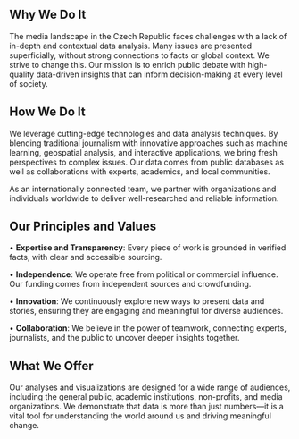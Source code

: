 ## Why We Do It

The media landscape in the Czech Republic faces challenges with a lack of in-depth and contextual data analysis. Many issues are presented superficially, without strong connections to facts or global context. We strive to change this. Our mission is to enrich public debate with high-quality data-driven insights that can inform decision-making at every level of society.

## How We Do It

We leverage cutting-edge technologies and data analysis techniques. By blending traditional journalism with innovative approaches such as machine learning, geospatial analysis, and interactive applications, we bring fresh perspectives to complex issues. Our data comes from public databases as well as collaborations with experts, academics, and local communities.

As an internationally connected team, we partner with organizations and individuals worldwide to deliver well-researched and reliable information.

## Our Principles and Values

• **Expertise and Transparency**: Every piece of work is grounded in verified facts, with clear and accessible sourcing.  

• **Independence**: We operate free from political or commercial influence. Our funding comes from independent sources and crowdfunding.  

• **Innovation**: We continuously explore new ways to present data and stories, ensuring they are engaging and meaningful for diverse audiences.  

• **Collaboration**: We believe in the power of teamwork, connecting experts, journalists, and the public to uncover deeper insights together.

## What We Offer

Our analyses and visualizations are designed for a wide range of audiences, including the general public, academic institutions, non-profits, and media organizations. We demonstrate that data is more than just numbers—it is a vital tool for understanding the world around us and driving meaningful change.
